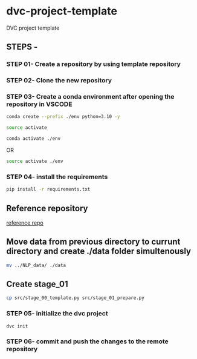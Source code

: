 # dvc-project-template
DVC project template

## STEPS -

### STEP 01- Create a repository by using template repository

### STEP 02- Clone the new repository

### STEP 03- Create a conda environment after opening the repository in VSCODE

```bash
conda create --prefix ./env python=3.10 -y
```
```bash
source activate
```
```bash
conda activate ./env
```
OR
```bash
source activate ./env
```

### STEP 04- install the requirements
```bash
pip install -r requirements.txt
```
## Reference repository
[reference repo](https://github.com/JotiRoy01/DVC-TEMPLATE.git)

## Move data from previous directory to currunt directory and create ./data folder simultenously
```bash
mv ../NLP_data/ ./data
```
## Create stage_01
```bash
cp src/stage_00_template.py src/stage_01_prepare.py
```
### STEP 05- initialize the dvc project
```bash
dvc init
```

### STEP 06- commit and push the changes to the remote repository